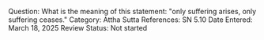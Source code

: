 Question: What is the meaning of this statement: "only suffering arises, only suffering ceases."
Category: Attha
Sutta References: SN 5.10
Date Entered: March 18, 2025
Review Status: Not started